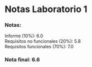 # Notas Laboratorio 1

### Notas:  
Informe (10%): 6.0  
Requisitos no funcionales (20%): 5.8  
Requisitos funcionales (70%): 7.0  

### Nota final: 6.6

